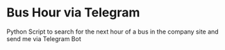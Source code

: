# Bus Hour via Telegram
Python Script to search for the next hour of a bus in the company site and send me via Telegram Bot
